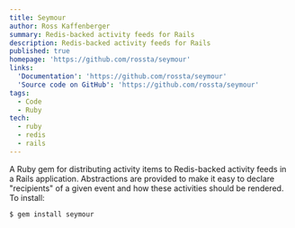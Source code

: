```yaml
---
title: Seymour
author: Ross Kaffenberger
summary: Redis-backed activity feeds for Rails
description: Redis-backed activity feeds for Rails
published: true
homepage: 'https://github.com/rossta/seymour'
links:
  'Documentation': 'https://github.com/rossta/seymour'
  'Source code on GitHub': 'https://github.com/rossta/seymour'
tags:
  - Code
  - Ruby
tech:
  - ruby
  - redis
  - rails
---
```


A Ruby gem for distributing activity items to Redis-backed activity feeds in a Rails application. Abstractions are provided to make it easy to declare "recipients" of a given event and how these activities should be rendered. To install:

`$ gem install seymour`

[seyg]: https://github.com/rossta/seymour
[seyp]: https://rossta.net/seymour/
